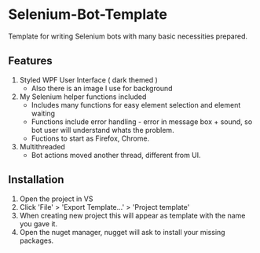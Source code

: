 # Selenium-Bot-Template
Template for writing Selenium bots with many basic necessities prepared.

## Features
1. Styled WPF User Interface ( dark themed )
      * Also there is an image I use for background
2. My Selenium helper functions included
      * Includes many functions for easy element selection and element waiting
      * Functions include error handling - error in message box + sound, so bot user will understand whats the problem.
      * Fuctions to start as Firefox, Chrome.
3. Multithreaded 
     * Bot actions moved another thread, different from UI.

## Installation 
  1. Open the project in VS
  2. Click 'File' > 'Export Template...' > 'Project template'
  3. When creating new project this will appear as template with the name you gave it.
  4. Open the nuget manager, nugget will ask to install your missing packages.
